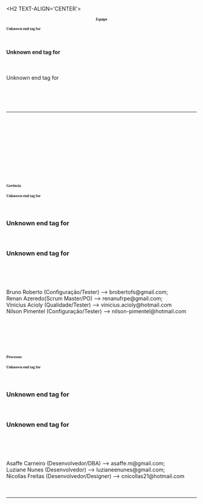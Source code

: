 

&lt;H2 TEXT-ALIGN='CENTER'&gt;

<b>

<FONT FACE="TIMES" SIZE="1">

<p align='center'>Equipe </p>

Unknown end tag for </font>

<br>
<br>
Unknown end tag for </b><br>
<br>
<br>
<br>
Unknown end tag for </H2><br>
<br>
<br>
<br>
<br>
<hr><br>
<br>
<br>
<br>
<br>
<br>
<H3 TEXT-ALIGN='CENTER'><br>
<br>
<b>

<FONT FACE="TIMES" SIZE="1">

<p>Gerência</p>

Unknown end tag for </font>

<br>
<br>
Unknown end tag for </b><br>
<br>
<br>
<br>
Unknown end tag for </H3><br>
<br>
<br>
<br>
Bruno Roberto (Configuração/Tester) --> brobertofs@gmail.com;<br>
Renan Azeredo(Scrum Master/PO) --> renanufrpe@gmail.com;<br>
Vinicius Acioly (Qualidade/Tester) --> vinicius.acioly@hotmail.com<br>
Nilson Pìmentel (Configuração/Tester) --> nilson-pimentel@hotmail.com<br>


<br>
<br>
<H3 TEXT-ALIGN='CENTER'><br>
<br>
<b>

<FONT FACE="TIMES" SIZE="1">

<p>Processos</p>

Unknown end tag for </font>

<br>
<br>
Unknown end tag for </b><br>
<br>
<br>
<br>
Unknown end tag for </H3><br>
<br>
<br>
<br>
Asaffe Carneiro (Desenvolvedor/DBA) --> asaffe.m@gmail.com;<br>
Luziane Nunes (Desenvolvedor) --> luzianeenunes@gmail.com;<br>
Nicollas Freitas (Desenvolvedor/Designer) --> cnicollas21@hotmail.com<br>
<br>
<br>
<hr><br>
<br>
